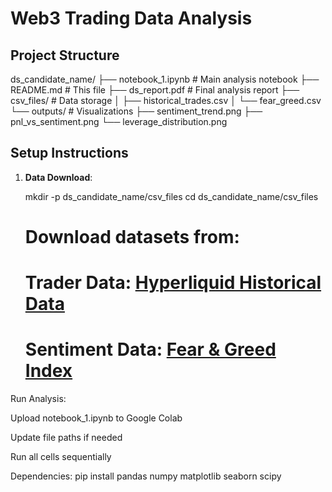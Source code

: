 # Web3 Trading Data Analysis

## Project Structure
ds_candidate_name/
├── notebook_1.ipynb # Main analysis notebook
├── README.md # This file
├── ds_report.pdf # Final analysis report
├── csv_files/ # Data storage
│ ├── historical_trades.csv
│ └── fear_greed.csv
└── outputs/ # Visualizations
├── sentiment_trend.png
├── pnl_vs_sentiment.png
└── leverage_distribution.png



## Setup Instructions

1. **Data Download**:
   
   mkdir -p ds_candidate_name/csv_files
   cd ds_candidate_name/csv_files
   # Download datasets from:
   # Trader Data: [Hyperliquid Historical Data](https://drive.google.com/...)
   # Sentiment Data: [Fear & Greed Index](https://drive.google.com/...)
Run Analysis:

Upload notebook_1.ipynb to Google Colab

Update file paths if needed

Run all cells sequentially

Dependencies:
pip install pandas numpy matplotlib seaborn scipy